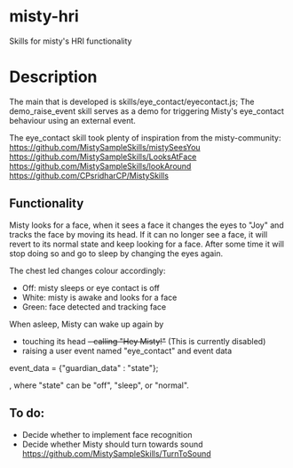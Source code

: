 # misty-hri
Skills for misty's HRI functionality

# Description
The main that is developed is skills/eye_contact/eyecontact.js; The demo_raise_event skill serves as a demo for triggering Misty's eye_contact behaviour using an external event.

The eye_contact skill took plenty of inspiration from the misty-community:
https://github.com/MistySampleSkills/mistySeesYou
https://github.com/MistySampleSkills/LooksAtFace
https://github.com/MistySampleSkills/lookAround
https://github.com/CPsridharCP/MistySkills

## Functionality
Misty looks for a face, when it sees a face it changes the eyes to "Joy" and tracks the 
face by moving its head. If it can no longer see a face, it will revert to its normal 
state and keep looking for a face. After some time it will stop doing so and go to sleep
by changing the eyes again.

The chest led changes colour accordingly:
- Off: misty sleeps or eye contact is off
- White: misty is awake and looks for a face
- Green: face detected and tracking face

When asleep, Misty can wake up again by
- touching its head
~~- calling "Hey Misty!"~~  (This is currently disabled)
- raising a user event named "eye_contact" and event data

event_data = {"guardian_data"   : "state"};
 
, where "state" can be "off", "sleep", or "normal".

## To do:
- Decide whether to implement face recognition
- Decide whether Misty should turn towards sound https://github.com/MistySampleSkills/TurnToSound



